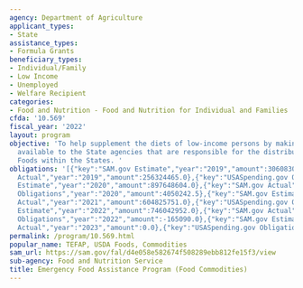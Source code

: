 ```yaml
---
agency: Department of Agriculture
applicant_types:
- State
assistance_types:
- Formula Grants
beneficiary_types:
- Individual/Family
- Low Income
- Unemployed
- Welfare Recipient
categories:
- Food and Nutrition - Food and Nutrition for Individual and Families
cfda: '10.569'
fiscal_year: '2022'
layout: program
objective: 'To help supplement the diets of low-income persons by making USDA Foods
  available to the State agencies that are responsible for the distribution of USDA
  Foods within the States. '
obligations: '[{"key":"SAM.gov Estimate","year":"2019","amount":306083000.0},{"key":"SAM.gov
  Actual","year":"2019","amount":256324465.0},{"key":"USASpending.gov Obligations","year":"2019","amount":0.0},{"key":"SAM.gov
  Estimate","year":"2020","amount":897648604.0},{"key":"SAM.gov Actual","year":"2020","amount":897648604.0},{"key":"USASpending.gov
  Obligations","year":"2020","amount":4050242.5},{"key":"SAM.gov Estimate","year":"2021","amount":604825751.0},{"key":"SAM.gov
  Actual","year":"2021","amount":604825751.0},{"key":"USASpending.gov Obligations","year":"2021","amount":-134661.91},{"key":"SAM.gov
  Estimate","year":"2022","amount":746042952.0},{"key":"SAM.gov Actual","year":"2022","amount":746042952.0},{"key":"USASpending.gov
  Obligations","year":"2022","amount":-165090.0},{"key":"SAM.gov Estimate","year":"2023","amount":444780418.0},{"key":"SAM.gov
  Actual","year":"2023","amount":0.0},{"key":"USASpending.gov Obligations","year":"2023","amount":-199945.0}]'
permalink: /program/10.569.html
popular_name: TEFAP, USDA Foods, Commodities
sam_url: https://sam.gov/fal/d4e058e582674f508289ebb812fe15f3/view
sub-agency: Food and Nutrition Service
title: Emergency Food Assistance Program (Food Commodities)
---
```

